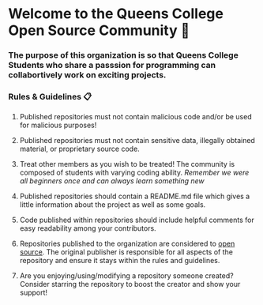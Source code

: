 # Welcome to the Queens College Open Source Community 👋
### The purpose of this organization is so that Queens College Students who share a passsion for programming can collabortively work on exciting projects.


### Rules & Guidelines 📋

1) Published repositories must not contain malicious code and/or be used for malicious purposes!

2) Published repositories must not contain sensitive data, illegally obtained material, or proprietary source code.

3) Treat other members as you wish to be treated! The community is composed of students with varying coding ability.  *Remember we were all beginners once and can always learn something new* 

4) Published repositories should contain a README.md file which gives a little information about the project as well as some goals.

5) Code published within repositories should include helpful comments for easy readability among your contributors.

6) Repositories published to the organization are considered to [open source]. The original publisher is responsible for all aspects of the repository and ensure it stays within the rules and guidelines.

7) Are you enjoying/using/modifying a repository someone created? Consider starring the repository to boost the creator and show your support!



[open source]: https://www.redhat.com/en/topics/open-source/what-is-open-source